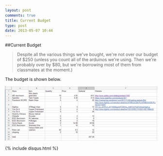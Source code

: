 ```yaml
---
layout: post
comments: true
title: Current Budget
type: post
date: 2013-05-07 10:44
---
```


##Current Budget

>Despite all the various things we've bought, we're not over our budget of $250 (unless you count all of the arduinos we're using. Then we're probably over by $80, but we're borrowing most of them from classmates at the moment.)


The budget is shown below.

<div class="center container"><img class="bigImage" src="/img/budget-may7.JPG" alt="figure 1. Wheel" /></div>


{% include disqus.html %}

